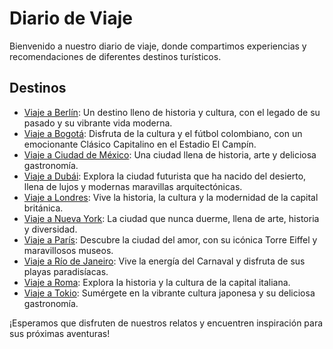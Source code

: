 # Diario de Viaje

Bienvenido a nuestro diario de viaje, donde compartimos experiencias y recomendaciones de diferentes destinos turísticos.

## Destinos

- [Viaje a Berlín](entradas/berlin.md): Un destino lleno de historia y cultura, con el legado de su pasado y su vibrante vida moderna.
- [Viaje a Bogotá](entradas/bogota.md): Disfruta de la cultura y el fútbol colombiano, con un emocionante Clásico Capitalino en el Estadio El Campín.
- [Viaje a Ciudad de México](entradas/ciudad_de_mexico.md): Una ciudad llena de historia, arte y deliciosa gastronomía.
- [Viaje a Dubái](entradas/dubai.md): Explora la ciudad futurista que ha nacido del desierto, llena de lujos y modernas maravillas arquitectónicas.
- [Viaje a Londres](entradas/londres.md): Vive la historia, la cultura y la modernidad de la capital británica.
- [Viaje a Nueva York](entradas/nueva_york.md): La ciudad que nunca duerme, llena de arte, historia y diversidad.
- [Viaje a París](entradas/paris.md): Descubre la ciudad del amor, con su icónica Torre Eiffel y maravillosos museos.
- [Viaje a Río de Janeiro](entradas/rio_de_janeiro.md): Vive la energía del Carnaval y disfruta de sus playas paradisíacas.
- [Viaje a Roma](entradas/roma.md): Explora la historia y la cultura de la capital italiana.
- [Viaje a Tokio](entradas/tokyo.md): Sumérgete en la vibrante cultura japonesa y su deliciosa gastronomía.

¡Esperamos que disfruten de nuestros relatos y encuentren inspiración para sus próximas aventuras!